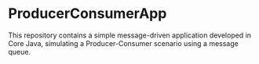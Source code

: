 # ProducerConsumerApp
This repository contains a simple message-driven application developed in Core Java, simulating a Producer-Consumer scenario using a message queue.
